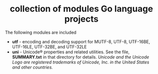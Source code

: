 <h1 align="center">collection of modules Go language projects</h1>
The following modules are included

* **utf** - encoding and decoding support for MUTF-8, UTF-8, UTF-16BE, UTF-16LE, UTF-32BE, and UTF-32LE
* **uni** - Unicode® properties and related utilities. See the file, **SUMMARY.txt** in that directory for details. _Unicode and the Unicode Logo are registered trademarks of Unicode, Inc. in the United States and other countries._
